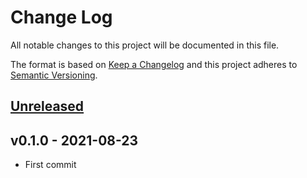 # Change Log

All notable changes to this project will be documented in this file.

The format is based on [Keep a Changelog](http://keepachangelog.com/) and this
project adheres to [Semantic Versioning](http://semver.org/).

<a name="unreleased"></a>
## [Unreleased]



<a name="v0.1.0"></a>
## v0.1.0 - 2021-08-23

- First commit


[Unreleased]: https://github.com/bcgov/sso-terraform-keycloak-client/compare/v0.1.0...HEAD
